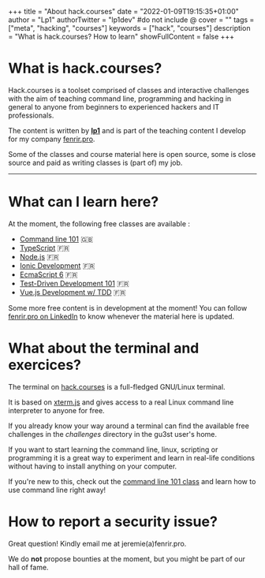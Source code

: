 +++
title = "About hack.courses"
date = "2022-01-09T19:15:35+01:00"
author = "Lp1"
authorTwitter = "lp1dev" #do not include @
cover = ""
tags = ["meta", "hacking", "courses"]
keywords = ["hack", "courses"]
description = "What is hack.courses? How to learn"
showFullContent = false
+++

# What is hack.courses?

Hack.courses is a toolset comprised of classes and interactive challenges with the aim of teaching command line, programming and hacking in general to anyone from beginners to experienced hackers and IT professionals.

The content is written by [**lp1**](https://lp1.eu) and is part of the teaching content I develop for my company [fenrir.pro](https://fenrir.pro).

Some of the classes and course material here is open source, some is close source and paid as writing classes is (part of) my job.

---

# What can I learn here?

At the moment, the following free classes are available :

- [Command line 101](../command_line_101) 🇬🇧
- [TypeScript](../typescript) 🇫🇷
- [Node.js](../nodejs) 🇫🇷
- [Ionic Development](../ionic) 🇫🇷 
- [EcmaScript 6](../es6) 🇫🇷
- [Test-Driven Development 101](../tdd) 🇫🇷
- [Vue.js Development w/ TDD](../vue_js_tdd) 🇫🇷


Some more free content is in development at the moment! You can follow [fenrir.pro on LinkedIn](https://www.linkedin.com/company/fenrir-sec) to know whenever the material here is updated.

# What about the terminal and exercices?

The terminal on [hack.courses](hack.courses) is a full-fledged GNU/Linux terminal. 

It is based on [xterm.js](https://xtermjs.org/) and gives access to a real Linux command line interpreter to anyone for free.

If you already know your way around a terminal can find the available free challenges in the *challenges* directory in the gu3st user's home.

If you want to start learning the command line, linux, scripting or programming it is a great way to experiment and learn in real-life conditions without having to install anything on your computer.

If you're new to this, check out the [command line 101 class](../command_line_101) and learn how to use command line right away!

# How to report a security issue?

Great question! Kindly email me at jeremie(a)fenrir.pro.

We do **not** propose bounties at the moment, but you might be part of our hall of fame.